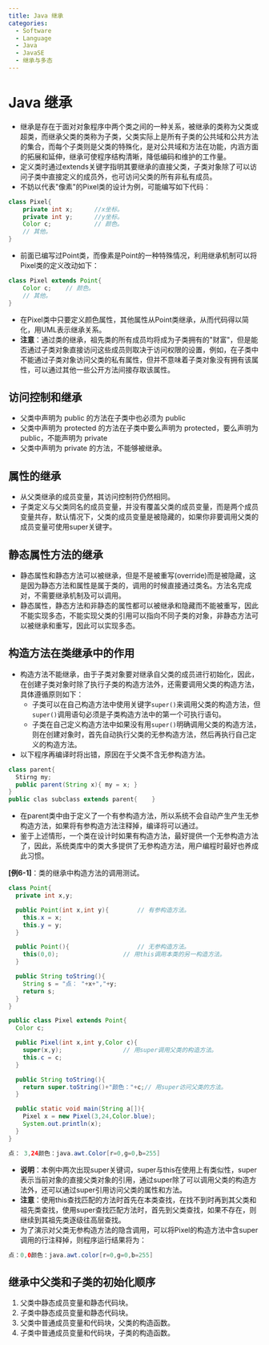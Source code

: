 ```yaml
---
title: Java 继承
categories:
  - Software
  - Language
  - Java
  - JavaSE
  - 继承与多态
---
```

# Java 继承

- 继承是存在于面对对象程序中两个类之间的一种关系，被继承的类称为父类或超类，而继承父类的类称为子类，父类实际上是所有子类的公共域和公共方法的集合，而每个子类则是父类的特殊化，是对公共域和方法在功能，内涵方面的拓展和延伸，继承可使程序结构清晰，降低编码和维护的工作量。
- 定义类时通过extends关键字指明其要继承的直接父类，子类对象除了可以访问子类中直接定义的成员外，也可访问父类的所有非私有成员。
- 不妨以代表"像素"的Pixel类的设计为例，可能编写如下代码：

```java
class Pixel{
    private int x;		//x坐标。
    private int y;		//y坐标。
    Color c;			// 颜色。
    // 其他。
}
```

- 前面已编写过Point类，而像素是Point的一种特殊情况，利用继承机制可以将Pixel类的定义改动如下：

```java
class Pixel extends Point{
    Color c;	// 颜色。
    // 其他。
}
```

- 在Pixel类中只要定义颜色属性，其他属性从Point类继承，从而代码得以简化，用UML表示继承关系。
- **注意**：通过类的继承，祖先类的所有成员均将成为子类拥有的"财富"，但是能否通过子类对象直接访问这些成员则取决于访问权限的设置，例如，在子类中不能通过子类对象访问父类的私有属性，但并不意味着子类对象没有拥有该属性，可以通过其他一些公开方法间接存取该属性。

## 访问控制和继承

- 父类中声明为 public 的方法在子类中也必须为 public
- 父类中声明为 protected 的方法在子类中要么声明为 protected，要么声明为 public，不能声明为 private
- 父类中声明为 private 的方法，不能够被继承。

## 属性的继承

- 从父类继承的成员变量，其访问控制符仍然相同。
- 子类定义与父类同名的成员变量，并没有覆盖父类的成员变量，而是两个成员变量共存，默认情况下，父类的成员变量是被隐藏的，如果你非要调用父类的成员变量可使用super关键字。

## 静态属性方法的继承

- 静态属性和静态方法可以被继承，但是不是被重写(override)而是被隐藏，这是因为静态方法和属性是属于类的，调用的时候直接通过类名。方法名完成对，不需要继承机制及可以调用。
- 静态属性，静态方法和非静态的属性都可以被继承和隐藏而不能被重写，因此不能实现多态，不能实现父类的引用可以指向不同子类的对象，非静态方法可以被继承和重写，因此可以实现多态。

## 构造方法在类继承中的作用

- 构造方法不能继承，由于子类对象要对继承自父类的成员进行初始化，因此，在创建子类对象时除了执行子类的构造方法外，还需要调用父类的构造方法，具体遵循原则如下：
  - 子类可以在自己构造方法中使用关键字`super()`来调用父类的构造方法，但`super()`调用语句必须是子类构造方法中的第一个可执行语句。
  - 子类在自己定义构造方法中如果没有用`super()`明确调用父类的构造方法，则在创建对象时，首先自动执行父类的无参构造方法，然后再执行自己定义的构造方法。
- 以下程序再编译时将出错，原因在于父类不含无参构造方法。

```java
class parent{
  Stirng my;
  public parent(String x){ my = x; }
}
public clas subclass extends parent{    }
```

- 在parent类中由于定义了一个有参构造方法，所以系统不会自动产生产生无参构造方法，如果将有参构造方法注释掉，编译将可以通过。
- 鉴于上述情形，一个类在设计时如果有构造方法，最好提供一个无参构造方法了，因此，系统类库中的类大多提供了无参构造方法，用户编程时最好也养成此习惯。

**[例6-1]**：类的继承中构造方法的调用测试。

```java
class Point{
  private int x,y;

  public Point(int x,int y){		// 有参构造方法。
    this.x = x;
    this.y = y;
  }

  public Point(){					// 无参构造方法。
    this(0,0);					// 用this调用本类的另一构造方法。
  }

  public String toString(){
    String s = "点： "+x+","+y;
    return s;
  }
}

public class Pixel extends Point{
  Color c;

  public Pixel(int x,int y,Color c){
    super(x,y);					// 用super调用父类的构造方法。
    this.c = c;
  }

  public String toString(){
    return super.toString()+"颜色："+c;// 用super访问父类的方法。
  }

  public static void main(String a[]){
    Pixel x = new Pixel(3,24,Color.blue);
    System.out.println(x);
  }
}

点： 3,24颜色：java.awt.Color[r=0,g=0,b=255]
```

- **说明**：本例中两次出现super关键词，super与this在使用上有类似性，super表示当前对象的直接父类对象的引用，通过super除了可以调用父类的构造方法外，还可以通过super引用访问父类的属性和方法。
- **注意**：使用this查找匹配的方法时首先在本类查找，在找不到时再到其父类和祖先类查找，使用super查找匹配方法时，首先到父类查找，如果不存在，则继续到其祖先类逐级往高层查找。
- 为了演示对父类无参构造方法的隐含调用，可以将Pixel的构造方法中含super调用的行注释掉，则程序运行结果将为：

```java
点：0,0颜色：java.awt.color[r=0,g=0,b=255]
```

## 继承中父类和子类的初始化顺序

1. 父类中静态成员变量和静态代码块。
2. 子类中静态成员变量和静态代码块。
3. 父类中普通成员变量和代码块，父类的构造函数。
4. 子类中普通成员变量和代码块，子类的构造函数。